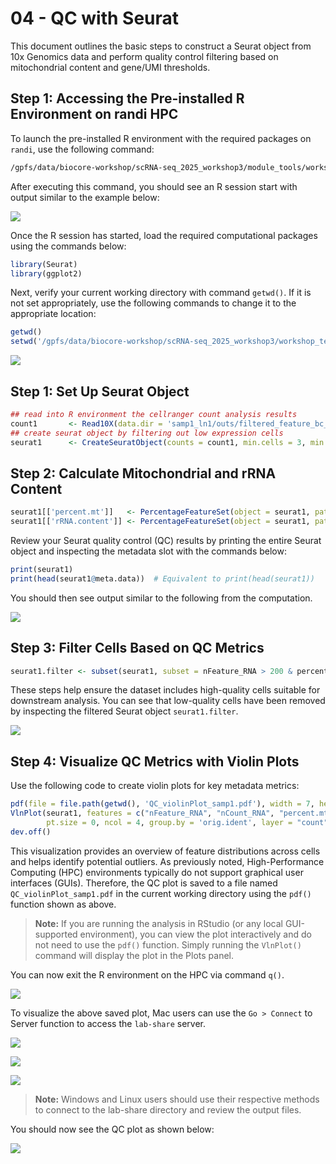 # 04 - QC with Seurat

This document outlines the basic steps to construct a Seurat object from 10x Genomics data 
and perform quality control filtering based on mitochondrial content and gene/UMI thresholds.

## Step 1: Accessing the Pre-installed R Environment on randi HPC

To launch the pre-installed R environment with the required packages on `randi`, use the following command:

```bash
/gpfs/data/biocore-workshop/scRNA-seq_2025_workshop3/module_tools/workshop3_env/bin/R
```
After executing this command, you should see an R session start with output similar to the example below:

![](./images/R_evn.png)

Once the R session has started, load the required computational packages using the commands below:

```r
library(Seurat)
library(ggplot2)
```

Next, verify your current working directory with command `getwd()`. 
If it is not set appropriately, use the following commands to change it to the appropriate location:

```r
getwd()
setwd('/gpfs/data/biocore-workshop/scRNA-seq_2025_workshop3/workshop_test')
```

![](./images/R_workDir.png)

## Step 1: Set Up Seurat Object

```r
## read into R environment the cellranger count analysis results
count1       <- Read10X(data.dir = 'samp1_ln1/outs/filtered_feature_bc_matrix/')
## create seurat object by filtering out low expression cells
seurat1      <- CreateSeuratObject(counts = count1, min.cells = 3, min.features = 500)
```

## Step 2: Calculate Mitochondrial and rRNA Content

```r
seurat1[['percent.mt']]   <- PercentageFeatureSet(object = seurat1, pattern = as.character('^MT-'))
seurat1[['rRNA.content']] <- PercentageFeatureSet(object = seurat1, pattern = as.character('^RP[SL]'))
```

Review your Seurat quality control (QC) results by printing the entire Seurat object and inspecting the metadata slot with the commands below:

```r
print(seurat1)
print(head(seurat1@meta.data))  # Equivalent to print(head(seurat1))
```

You should then see output similar to the following from the computation.

![](./images/R_qc1.png)


## Step 3: Filter Cells Based on QC Metrics

```r
seurat1.filter <- subset(seurat1, subset = nFeature_RNA > 200 & percent.mt < 20)
```

These steps help ensure the dataset includes high-quality cells suitable for downstream analysis. 
You can see that low-quality cells have been removed by inspecting the filtered Seurat object `seurat1.filter`.

![](./images/R_qc2.png)


## Step 4: Visualize QC Metrics with Violin Plots

Use the following code to create violin plots for key metadata metrics:

```r
pdf(file = file.path(getwd(), 'QC_violinPlot_samp1.pdf'), width = 7, height = 4)
VlnPlot(seurat1, features = c("nFeature_RNA", "nCount_RNA", "percent.mt", "rRNA.content"), 
        pt.size = 0, ncol = 4, group.by = 'orig.ident', layer = "count")
dev.off()
```

This visualization provides an overview of feature distributions across cells and helps identify potential outliers. 
As previously noted, High-Performance Computing (HPC) environments typically do not support graphical user interfaces (GUIs). 
Therefore, the QC plot is saved to a file named `QC_violinPlot_samp1.pdf` in the current working directory using the `pdf()` function shown as above.

> **Note:** If you are running the analysis in RStudio (or any local GUI-supported environment), 
you can view the plot interactively and do not need to use the `pdf()` function. Simply running the `VlnPlot()` command will 
display the plot in the Plots panel.

You can now exit the R environment on the HPC via command `q()`. 

![](./images/R_qc3_quit.png)

To visualize the above saved plot, Mac users can use the `Go > Connect` to Server function to access the `lab-share` server.

![](./images/mac_go1_start.png)

![](./images/mac_go2_connect.png)

![](./images/mac_go3_page.png)

> **Note:** Windows and Linux users should use their respective methods to connect 
to the lab-share directory and review the output files.

You should now see the QC plot as shown below:

![](./images/R_qc_plot.png)


